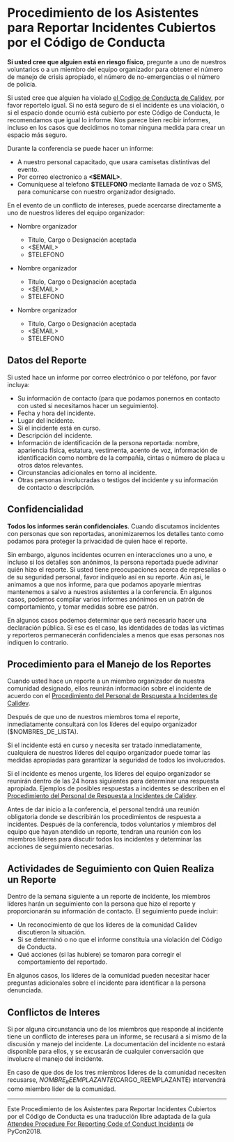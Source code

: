 # Procedimiento de los Asistentes para Reportar Incidentes Cubiertos por el Código de Conducta

**Si usted cree que alguien está en riesgo físico**,  pregunte a uno de nuestros voluntarios o a un miembro del equipo organizador para obtener el número de manejo de crisis apropiado, el número de no-emergencias o el número de policía.

Si usted cree que alguien ha violado [el Codigo de Conducta de Calidev]($URL), por favor reportelo igual. Si no está seguro de si el incidente es una violación, o si el espacio donde ocurrió está cubierto por este Código de Conducta, le recomendamos que igual lo informe. Nos parece bien recibir informes, incluso en los casos que decidimos no tomar ninguna medida para crear un espacio más seguro.

Durante la conferencia se puede hacer un informe:

  * A nuestro personal capacitado, que usara camisetas distintivas del evento.
  * Por correo electronico a **<$EMAIL>**.
  * Comuníquese al telefono **$TELEFONO** mediante llamada de voz o SMS, para comunicarse con nuestro organizador designado.

En el evento de un conflicto de intereses, puede acercarse directamente a uno de nuestros líderes del equipo organizador:

  * Nombre organizador

    * Titulo, Cargo o Designación aceptada
    * <$EMAIL>
    * $TELEFONO

  * Nombre organizador

    * Titulo, Cargo o Designación aceptada
    * <$EMAIL>
    * $TELEFONO

  * Nombre organizador

    * Titulo, Cargo o Designación aceptada
    * <$EMAIL>
    * $TELEFONO

## Datos del Reporte

Si usted hace un informe por correo electrónico o por teléfono, por favor incluya:

  * Su información de contacto (para que podamos ponernos en contacto con usted si necesitamos hacer un seguimiento).
  * Fecha y hora del incidente.
  * Lugar del incidente.
  * Si el incidente está en curso.
  * Descripción del incidente.
  * Información de identificación de la persona reportada: nombre, apariencia física, estatura, vestimenta, acento de voz, información de identificación como nombre de la compañía, cintas o número de placa u otros datos relevantes.
  * Circunstancias adicionales en torno al incidente.
  * Otras personas involucradas o testigos del incidente y su información de contacto o descripción.

## Confidencialidad

**Todos los informes serán confidenciales**. Cuando discutamos incidentes con personas que son reportadas, anonimizaremos los detalles tanto como podamos para proteger la privacidad de quien hace el reporte.

Sin embargo, algunos incidentes ocurren en interacciones uno a uno, e incluso si los detalles son anónimos, la persona reportada puede adivinar quién hizo el reporte. Si usted tiene preocupaciones acerca de represalias o de su seguridad personal, favor indiquelo así en su reporte. Aún así, le animamos a que nos informe, para que podamos apoyarle mientras mantenemos a salvo a nuestros asistentes a la conferencia. En algunos casos, podemos compilar varios informes anónimos en un patrón de comportamiento, y tomar medidas sobre ese patrón.

En algunos casos podemos determinar que será necesario hacer una declaración pública. Si ese es el caso, las identidades de todas las víctimas y reporteros permanecerán confidenciales a menos que esas personas nos indiquen lo contrario.

## Procedimiento para el Manejo de los Reportes

Cuando usted hace un reporte a un miembro organizador de nuestra comunidad designado, ellos reunirán información sobre el incidente de acuerdo con el [Procedimiento del Personal de Respuesta a Incidentes de Calidev]($URL).

Después de que uno de nuestros miembros toma el reporte, inmediatamente consultará con los líderes del equipo organizador ($NOMBRES_DE_LISTA).

Si el incidente está en curso y necesita ser tratado inmediatamente, cualquiera de nuestros líderes del equipo organizador puede tomar las medidas apropiadas para garantizar la seguridad de todos los involucrados.

Si el incidente es menos urgente, los líderes del equipo organizador se reunirán dentro de las 24 horas siguientes para determinar una respuesta apropiada. Ejemplos de posibles respuestas a incidentes se describen en el [Procedimiento del Personal de Respuesta a Incidentes de Calidev]($URL).

Antes de dar inicio a la conferencia, el personal tendrá una reunión obligatoria donde se describirán los procedimientos de respuesta a incidentes. Después de la conferencia, todos voluntarios y miembros del equipo que hayan atendido un reporte, tendran una reunión con los miembros líderes para discutir todos los incidentes y determinar las acciones de seguimiento necesarias.

## Actividades de Seguimiento con Quien Realiza un Reporte

Dentro de la semana siguiente a un reporte de incidente, los miembros líderes harán un seguimiento con la persona que hizo el reporte y proporcionarán su información de contacto. El seguimiento puede incluir:

  * Un reconocimiento de que los líderes de la comunidad Calidev discutieron la situación.
  * Si se determinó o no que el informe constituía una violación del Código de Conducta.
  * Qué acciones (si las hubiere) se tomaron para corregir el comportamiento del reportado.

En algunos casos, los líderes de la comunidad pueden necesitar hacer preguntas adicionales sobre el incidente para identificar a la persona denunciada.

## Conflictos de Interes

Si por alguna circunstancia uno de los miembros que responde al incidente tiene un conflicto de intereses para un informe, se recusará a sí mismo de la discusión y manejo del incidente. La documentación del incidente no estará disponible para ellos, y se excusarán de cualquier conversación que involucre el manejo del incidente.

En caso de que dos de los tres miembros lideres de la comunidad necesiten recusarse, $NOMBRE_REEMPLAZANTE ($CARGO_REEMPLAZANTE) intervendrá como miembro lider de la comunidad.

---

Este Procedimiento de los Asistentes para Reportar Incidentes Cubiertos por el Código de Conducta es una traducción libre adaptada de la guía [Attendee Procedure For Reporting Code of Conduct Incidents](https://us.pycon.org/2018/about/code-of-conduct/attendee-procedure/) de PyCon2018.
